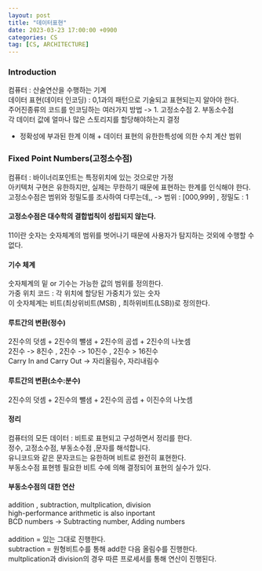 ```yaml
---
layout: post
title: "데이터표현"
date: 2023-03-23 17:00:00 +0900
categories: CS
tag: [CS, ARCHITECTURE]
---
```


### Introduction
컴퓨터 : 산술연산을 수행하는 기계<br>
데이터 표현(데이터 인코딩) : 0,1과의 패턴으로 기술되고 표현되는지 알아야 한다. <br>
주어진종류의 코드를 인코딩하는 여러가지 방법 -> 1. 고정소수점 2. 부동소수점<br>
각 데이터 값에 얼마나 많은 스토리지를 할당해야하는지 결정 <br>
 + 정확성에 부과된 한계 이해 + 데이터 표현의 유한한특성에 의한 수치 계산 범위

### Fixed Point Numbers(고정소수점)
컴퓨터 : 바이너리포인트는 특정위치에 있는 것으로만 가정<br>
아키텍처 구현은 유한하지만, 실제는 무한하기 때문에 표현하는 한계를 인식해야 한다. <br>
고정소수점은 범위와 정밀도를 조사하여 다루는데,, -> 범위 : [000,999] , 정밀도 : 1 <br>

#### 고정소수점은 대수학의 결합법칙이 성립되지 않는다.
11이란 숫자는 숫자체계의 범위를 벗어나기 때문에 사용자가 탐지하는 것외에 수행할 수 없다.

#### 기수 체계
숫자체계의 밑 or 기수는 가능한 값의 범위를 정의한다. <br>
가중 위치 코드 : 각 위치에 할당된 가중치가 있는 숫자 <br>
이 숫자체계는 비트(최상위비트(MSB) , 최하위비트(LSB))로 정의한다.<br>

#### 루트간의 변환(정수)
2진수의 덧셈 + 2진수의 뺄샘 + 2진수의 곰셉 + 2진수의 나눗셈 <br>
2진수 -> 8진수 , 2진수 -> 10진수 , 2진수 > 16진수 <br>
Carry In and Carry Out -> 자리올림수, 자리내림수
 
#### 루트간의 변환(소수:분수)
2진수의 덧셈 + 2진수의 뺄샘 + 2진수의 곰셉 + 이진수의 나눗셈 <br>

#### 정리
컴퓨터의 모든 데이터 : 비트로 표현되고 구성하면서 정리를 한다. <br>
정수, 고정소수점, 부동소수점 ,문자를 해석합니다. <br>
유니코드와 같은 문자코드는 유한하며 비트로 완전히  표현한다. <br>
부동소수점 표현헹 필요한 비트 수에 의해 결정되어 표현의 실수가 있다. <br>

#### 부동소수점의 대한 연산
addition , subtraction, multplication, division <br>
high-performance arithmetic is also inportant<br>
BCD numbers -> Subtracting number, Adding numbers<br>
<br>
addition = 있는 그대로 진행한다. <br>
subtraction = 원형비트수를 통해 add한 다음 올림수를 진행한다. <br>
multplication과 division의 경우 따른 프로세서를 통해 연산이 진행된다. <br>



